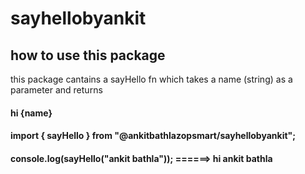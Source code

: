 # sayhellobyankit

<h2>how to use this package</h2>
<p> this package cantains a sayHello fn which takes a name (string) as a parameter and returns 
<h4>hi {name}</h4>

#### import { sayHello } from "@ankitbathlazopsmart/sayhellobyankit";

####  console.log(sayHello("ankit bathla")); ======> hi ankit bathla
